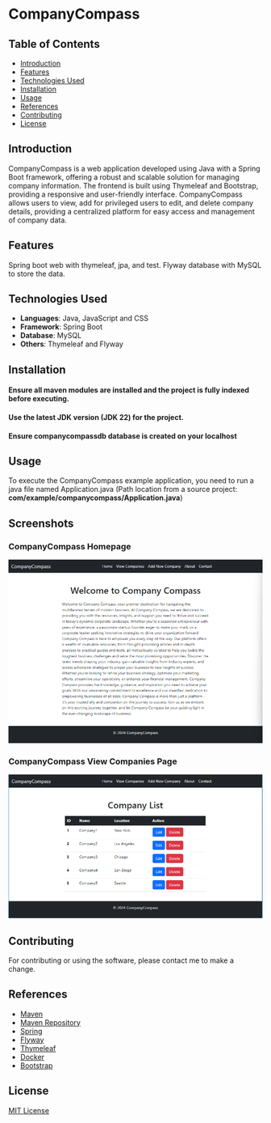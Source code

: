 # CompanyCompass
## Table of Contents
- [Introduction](#introduction)
- [Features](#features)
- [Technologies Used](#technologies-used)
- [Installation](#installation)
- [Usage](#usage)
- [References](#references)
- [Contributing](#contributing)
- [License](#license)

## Introduction
CompanyCompass is a web application developed using Java with a Spring Boot framework,
offering a robust and scalable solution for managing company information.
The frontend is built using Thymeleaf and Bootstrap, providing a responsive and user-friendly interface.
CompanyCompass allows users to view, add for privileged users to edit, and delete company details,
providing a centralized platform for easy access and management of company data.

## Features
Spring boot web with thymeleaf, jpa, and test. Flyway database with MySQL to store the data. 

## Technologies Used
- **Languages**: Java, JavaScript and CSS
- **Framework**: Spring Boot
- **Database**: MySQL
- **Others**: Thymeleaf and Flyway

## Installation
#### Ensure all maven modules are installed and the project is fully indexed before executing.
#### Use the latest JDK version (JDK 22) for the project.
#### Ensure companycompassdb database is created on your localhost

## Usage
To execute the CompanyCompass example application, you need to run a java file named Application.java
(Path location from a source project: **com/example/companycompass/Application.java**)

## Screenshots
### CompanyCompass Homepage
![Alt text](github/screenshots/CompanyCompass_Homepage.png "CompanyCompass Homepage")
### CompanyCompass View Companies Page
![Alt text](github/screenshots/CompanyCompass_ViewCompanies.png "CompanyCompass View Companies Page")

## Contributing
For contributing or using the software, please contact me to make a change.

## References
* [Maven](https://maven.apache.org/)
* [Maven Repository](https://mvnrepository.com/)
* [Spring](https://spring.io/)
* [Flyway](https://flywaydb.org/)
* [Thymeleaf](https://www.thymeleaf.org/)
* [Docker](https://docs.docker.com/)
* [Bootstrap](https://getbootstrap.com/)

## License
[MIT License](https://www.mit.edu/~amini/LICENSE.md)

